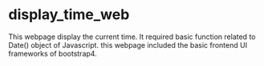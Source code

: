 # display_time_web
This webpage display the current time. It required basic function related to Date() object of Javascript. this webpage included the basic frontend UI frameworks of bootstrap4.
